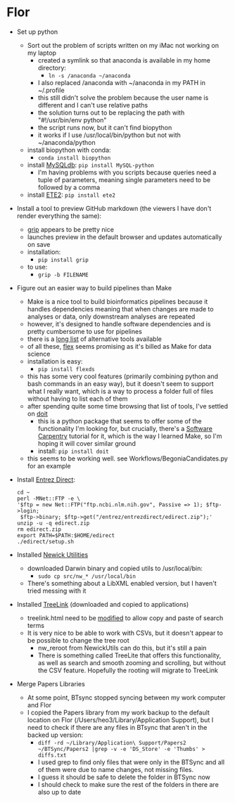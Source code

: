 # Flor
- Set up python
    - Sort out the problem of scripts written on my iMac not working on my laptop
        - created a symlink so that anaconda is available in my home directory:
            - ```ln -s /anaconda ~/anaconda```
        - I also replaced /anaconda with ~/anaconda in my PATH in ~/.profile 
        - this still didn't solve the problem because the user name is different and I can't use relative paths
        - the solution turns out to be replacing the path with "#!/usr/bin/env python"
        - the script runs now, but it can't find biopython
        - it works if I use /usr/local/bin/python but not with ~/anaconda/python
    - install biopython with conda:
        - ```conda install biopython```
    - install [MySQLdb](http://mysql-python.sourceforge.net/MySQLdb.html): ```pip install MySQL-python```
        - I'm having problems with you scripts because queries need a tuple of parameters, meaning single parameters need to be followed by a comma
    - install [ETE2](http://etetoolkit.org): ```pip install ete2```

- Install a tool to preview GitHub markdown (the viewers I have don't render everything the same):
    - [grip](https://github.com/joeyespo/grip) appears to be pretty nice
    - launches preview in the default browser and updates automatically on save
    - installation:
        - ```pip install grip```
    - to use:
        - ```grip -b FILENAME```
        
- Figure out an easier way to build pipelines than Make
    - Make is a nice tool to build bioinformatics pipelines because it handles dependencies meaning that when changes are made to analyses or data, only downstream analyses are repeated
    - however, it's designed to handle software dependencies and is pretty cumbersome to use for pipelines
    - there is a [long list](https://github.com/pditommaso/awesome-pipeline) of alternative tools available
    - of all these, [flex](https://github.com/druths/flex) seems promising as it's billed as Make for data science
    - installation is easy:
        - ```pip install flexds```
    - this has some very cool features (primarily combining python and bash commands in an easy way), but it doesn't seem to support what I really want, which is a way to process a folder full of files without having to list each of them
    - after spending quite some time browsing that list of tools, I've settled on [doit](http://pydoit.org/)
        - this is a python package that seems to offer some of the functionality I'm looking for, but crucially, there's a [Software Carpentry](http://swcarpentry.github.io/bc/intermediate/doit) tutorial for it, which is the way I learned Make, so I'm hoping it will cover similar ground
        - install:
            ```pip install doit```
    - this seems to be working well. see Workflows/BegoniaCandidates.py for an example

- Install [Entrez Direct](http://www.ncbi.nlm.nih.gov/books/NBK179288):
    ```
    cd ~
  perl -MNet::FTP -e \
    '$ftp = new Net::FTP("ftp.ncbi.nlm.nih.gov", Passive => 1); $ftp->login;
     $ftp->binary; $ftp->get("/entrez/entrezdirect/edirect.zip");'
  unzip -u -q edirect.zip
  rm edirect.zip
  export PATH=$PATH:$HOME/edirect
  ./edirect/setup.sh
  ```
 
- Installed [Newick Utilities](http://cegg.unige.ch/newick_utils)
    - downloaded Darwin binary and copied utils to /usr/local/bin:
        - ```sudo cp src/nw_* /usr/local/bin```
    - There's something about a LibXML enabled version, but I haven't tried messing with it    
        
- Installed [TreeLink](http://www.treelinkapp.com) (downloaded and copied to applications)
    - treelink.html need to be [modified](https://github.com/allendecid/TreeLink/issues/1) to allow copy and paste of search terms
    - It is very nice to be able to work with CSVs, but it doesn't appear to be possible to change the tree root
        - nw_reroot from NewickUtils can do this, but it's still a pain
        - There is something called TreeLite that offers this functionality, as well as search and smooth zooming and scrolling, but without the CSV feature. Hopefully the rooting will migrate to TreeLink
        
- Merge Papers Libraries
    - At some point, BTsync stopped syncing between my work computer and Flor
    - I copied the Papers library from my work backup to the default location on Flor (/Users/heo3/Library/Application Support), but I need to check if there are any files in BTsync that aren't in the backed up version:
        - ```diff -rd ~/Library/Application\ Support/Papers2 ~/BTSync/Papers2 |grep -v -e 'DS_Store' -e 'Thumbs' > diffs.txt```
        - I used grep to find only files that were only in the BTSync and all of them were due to name changes, not missing files. 
        - I guess it should be safe to delete the folder in BTSync now
        - I should check to make sure the rest of the folders in there are also up to date
        
